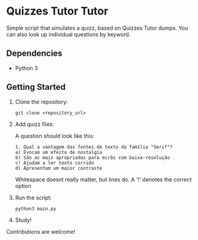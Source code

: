 # Quizzes Tutor Tutor

Simple script that simulates a quizz, based on Quizzes Tutor dumps. You can also look up individual questions by keyword.

## Dependencies

- Python 3

## Getting Started

1. Clone the repository:

    ```shell
    git clone <repository_url>
    ```

2. Add quizz files:

    A question should look like this:
    ```
    1. Qual a vantagem das fontes de texto da família "Serif"?
    a) Evocam um efeito de nostalgia
    b) São as mais apropriadas para ecrãs com baixa-resolução
    c! Ajudam a ler texto corrido
    d) Apresentam um maior contraste
    ```
    Whitespace doesnt really matter, but lines do. A '!' denotes the correct option

3. Run the script:

    ```shell
    python3 main.py
    ```

4. Study!

Contributions are welcome!


